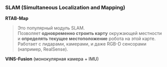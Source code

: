 ### **SLAM (Simultaneous Localization and Mapping)**

**RTAB-Map**

> Это популярный модуль SLAM.  
> Позволяет **одновременно строить карту** окружающей местности и **определять текущее местоположение** робота на этой карте.  
> Работает с лидарами, камерами, и даже RGB-D сенсорами (например, RealSense).


**VINS-Fusion** (монокулярная камера + IMU)
